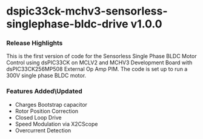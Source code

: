 # dspic33ck-mchv3-sensorless-singlephase-bldc-drive v1.0.0
### Release Highlights

This is the first version of code for the Sensorless Single Phase BLDC Motor Control using dsPIC33CK on MCLV2 and MCHV3 Development Board with dsPIC33CK256MP508 External Op Amp PIM. The code is set up to run a 300V single phase BLDC motor.

### Features Added\Updated
- Charges Bootstrap capacitor
- Rotor Position Correction
- Closed Loop Drive
- Speed Modulation via X2CScope
- Overcurrent Detection


